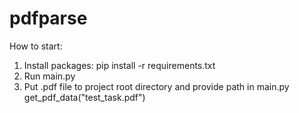 # pdfparse

How to start:
1. Install packages: pip install -r requirements.txt
2. Run main.py
3. Put .pdf file to project root directory and provide path in main.py get_pdf_data("test_task.pdf")